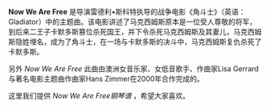 

**Now We Are Free**
是导演雷德利•斯科特执导的战争电影《角斗士》（英语：Gladiator）中的主题曲。该电影讲述了马克西姆斯原本是一位受人尊敬的将军，到后来二王子卡默多斯篡位杀死国王，并下令杀死马克西姆斯及其妻儿，马克西姆斯隐姓埋名，成为了角斗士，在一场与卡默多斯的决斗中，马克西姆斯复仇杀死了卡默多斯。

  
另外 _Now We Are Free_ 此曲由澳洲女音乐家、女低音歌手、作曲家Lisa Gerrard与著名电影主题曲作曲家Hans
Zimmer在2000年合作完成的。

  
这里我们提供 _Now We Are Free钢琴谱_ ，希望大家喜欢。

